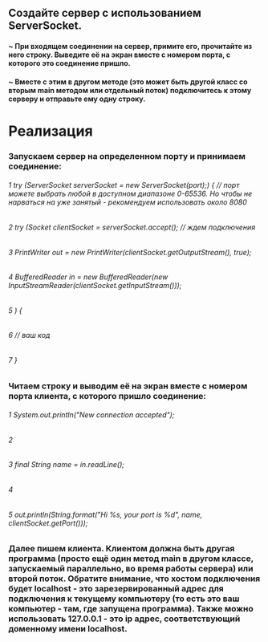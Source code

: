 ## Создайте сервер с использованием ServerSocket.
#### ~ При входящем соединении на сервер, примите его, прочитайте из него строку. Выведите её на экран вместе с номером порта, с которого это соединение пришло.

#### ~ Вместе с этим в другом методе (это может быть другой класс со вторым main методом или отдельный поток) подключитесь к этому серверу и отправьте ему одну строку.
#  Реализация
### Запускаем сервер на определенном порту и принимаем соединение:

###### 1 try (ServerSocket serverSocket = new ServerSocket(port);) { // порт можете выбрать любой в доступном диапазоне 0-65536. Но чтобы не нарваться на уже занятый - рекомендуем использовать около 8080
###### 2 try (Socket clientSocket = serverSocket.accept(); // ждем подключения
###### 3 PrintWriter out = new PrintWriter(clientSocket.getOutputStream(), true);
###### 4 BufferedReader in = new BufferedReader(new InputStreamReader(clientSocket.getInputStream()));
###### 5 ) {
###### 6 // ваш код
###### 7 }
### Читаем строку и выводим её на экран вместе с номером порта клиента, с которого пришло соединение:

###### 1 System.out.println("New connection accepted");
###### 2
###### 3 final String name = in.readLine();
###### 4
###### 5 out.println(String.format("Hi %s, your port is %d", name, clientSocket.getPort()));
### Далее пишем клиента. Клиентом должна быть другая программа (просто ещё один метод main в другом классе, запускаемый параллельно, во время работы сервера) или второй поток. Обратите внимание, что хостом подключения будет localhost - это зарезервированный адрес для подключения к текущему компьютеру (то есть это ваш компьютер - там, где запущена программа). Также можно использовать 127.0.0.1 - это ip адрес, соответствующий доменному имени localhost.